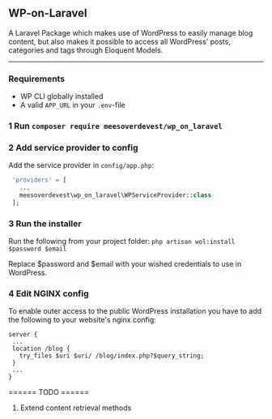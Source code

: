 
## WP-on-Laravel

A Laravel Package which makes use of WordPress to easily manage blog content, but also makes it possible to access all WordPress' posts, categories and tags through Eloquent Models.
____

### Requirements
- WP CLI globally installed
- A valid ```APP_URL``` in your ```.env```-file

### 1 Run ```composer require meesoverdevest/wp_on_laravel```

### 2 Add service provider to config
Add the service provider in ```config/app.php```:
```php
 'providers' = [
   ...
   meesoverdevest\wp_on_laravel\WPServiceProvider::class
 ];
```
### 3 Run the installer
Run the following from your project folder:
```php artisan wol:install $password $email```

Replace $password and $email with your wished credentials to use in WordPress.

### 4 Edit NGINX config

To enable outer access to the public WordPress installation you have to add the following to your website's nginx config:
```
server {
 ...
 location /blog {
   try_files $uri $uri/ /blog/index.php?$query_string;
 }
 ...
}

```

====== TODO ======
1. Extend content retrieval methods
